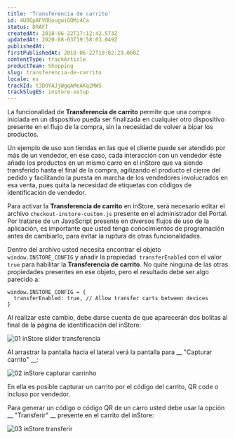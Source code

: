 ```yaml
---
title: 'Transferencia de carrito'
id: 4UOGpAFVOUougwiGQMi4Ca
status: DRAFT
createdAt: 2018-06-22T17:12:42.573Z
updatedAt: 2020-08-03T19:58:03.049Z
publishedAt: 
firstPublishedAt: 2018-06-22T18:02:29.060Z
contentType: trackArticle
productTeam: Shopping
slug: transferencia-de-carrito
locale: es
trackId: t3DOYAJjWgqAMeAKq2MWS
trackSlugES: instore-setup
---
```


La funcionalidad de __Transferencia de carrito__ permite que una compra iniciada en un dispositivo pueda ser finalizada en cualquier otro dispositivo presente en el flujo de la compra, sin la necesidad de volver a bipar los productos.

Un ejemplo de uso son tiendas en las que el cliente puede ser atendido por más de un vendedor, en ese caso, cada interacción con un vendedor éste añade los productos en un mismo carro en el inStore que va siendo transferido hasta el final de la compra, agilizando el producto el cierre del pedido y facilitando la puesta en marcha de los vendedores involucrados en esa venta, pues quita la necesidad de etiquetas con códigos de identificación de vendedor.

Para activar la __Transferencia de carrito__ en inStore, será necesario editar el archivo `checkout-instore-custom.js` presente en el administrador del Portal. Por tratarse de un JavaScript presente en diversos flujos de uso de la aplicación, es importante que usted tenga conocimientos de programación antes de cambiarlo, para evitar la ruptura de otras funcionalidades.

Dentro del archivo usted necesita encontrar el objeto `window.INSTORE_CONFIG` y añadir la propiedad` transferEnabled` con el valor `true` para habilitar la __Transferencia de carrito__.
No quite ninguna de las otras propiedades presentes en ese objeto, pero el resultado debe ser algo parecido a:

```
window.INSTORE_CONFIG = {
  transferEnabled: true, // Allow transfer carts between devices
}
```

Al realizar este cambio, debe darse cuenta de que aparecerán dos bolitas al final de la página de identificación del inStore:

![01 inStore slider transferencia](//images.ctfassets.net/alneenqid6w5/5h4AVCw4sE4oAIsMEMskU0/a5739c88008a9029755adadc58a332bf/01_inStore_slider_transferencia.png)

Al arrastrar la pantalla hacia el lateral verá la pantalla para __ "Capturar carrito" __:

![02 inStore capturar carrinho](//images.ctfassets.net/alneenqid6w5/1hfTK0X9dg4CgSKEqYm0gG/637365736b1bb04e0dae621e2a7022b9/02_inStore_capturar_carrinho.png)

En ella es posible capturar un carrito por el código del carrito, QR code o incluso por vendedor.

Para generar un código o código QR de un carro usted debe usar la opción __ "Transferir" __ presente en el carrito del inStore:

![03 inStore transferir](//images.ctfassets.net/alneenqid6w5/5fpW69RgkgAgaig46S6kwu/72442a8c5d24f48861881f2a884c065a/03_inStore_transferir.png)
